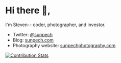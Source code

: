 # Hi there 👋, 

I'm Steven-- coder, photographer, and investor.

* Twitter: [@sunpech](https://twitter.com/sunpech)
* Blog: [sunpech.com](https://sunpech.com)
* Photography website: [sunpechphotography.com](https://sunpechphotography.com)

[![Contribution Stats](https://github-contribution-stats.vercel.app/api/?username=lorddashme)](https://github.com/sunpech/github-contribution-stats/)

<!--
**sunpech/sunpech** is a ✨ _special_ ✨ repository because its `README.md` (this file) appears on your GitHub profile.

Here are some ideas to get you started:

- 🔭 I’m currently working on ...
- 🌱 I’m currently learning ...
- 👯 I’m looking to collaborate on ...
- 🤔 I’m looking for help with ...
- 💬 Ask me about ...
- 📫 How to reach me: ...
- 😄 Pronouns: ...
- ⚡ Fun fact: ...
-->
